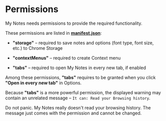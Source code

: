 # Permissions

My Notes needs permissions to provide the required functionality.

These permissions are listed in [**manifest.json**](manifest.json):

- **"storage"** – required to save notes and options (font type, font size, etc.) to Chrome Storage

- **"contextMenus"** – required to create Context menu

- **"tabs"** – required to open My Notes in every new tab, if enabled

Among these permissions, **"tabs"** requires to be granted when you click
**"Open in every new tab"** in Options.

Because **"tabs"** is a more powerful permission, the displayed warning
may contain an unrelated message – `It can: Read your Browsing history`.

Do not panic. My Notes really doesn't read your browsing history.
The message just comes with the permission and cannot be changed.
